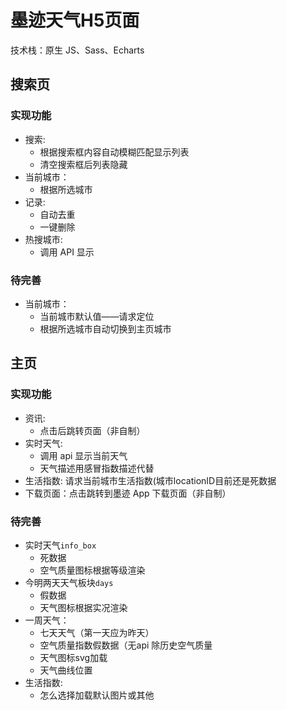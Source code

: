 # 墨迹天气H5页面
技术栈：原生 JS、Sass、Echarts

## 搜索页
### 实现功能
+ 搜索:
  + 根据搜索框内容自动模糊匹配显示列表
  + 清空搜索框后列表隐藏
+ 当前城市：
  + 根据所选城市 
+ 记录:
  + 自动去重
  + 一键删除
+ 热搜城市:
  + 调用 API 显示
### 待完善
+ 当前城市： 
  + 当前城市默认值——请求定位
  + 根据所选城市自动切换到主页城市
## 主页
### 实现功能
+ 资讯:
  + 点击后跳转页面（非自制）
+ 实时天气:
  + 调用 api 显示当前天气
  + 天气描述用感冒指数描述代替
+ 生活指数:
  请求当前城市生活指数(城市locationID目前还是死数据
+ 下载页面：点击跳转到墨迹 App 下载页面（非自制）
### 待完善
+ 实时天气`info_box` 
  + 死数据
  + 空气质量图标根据等级渲染
+ 今明两天天气板块`days`
  + 假数据
  + 天气图标根据实况渲染
+ 一周天气：
  + 七天天气（第一天应为昨天）
  + 空气质量指数假数据（无api 除历史空气质量
  + 天气图标svg加载
  + 天气曲线位置
+ 生活指数:
  + 怎么选择加载默认图片或其他